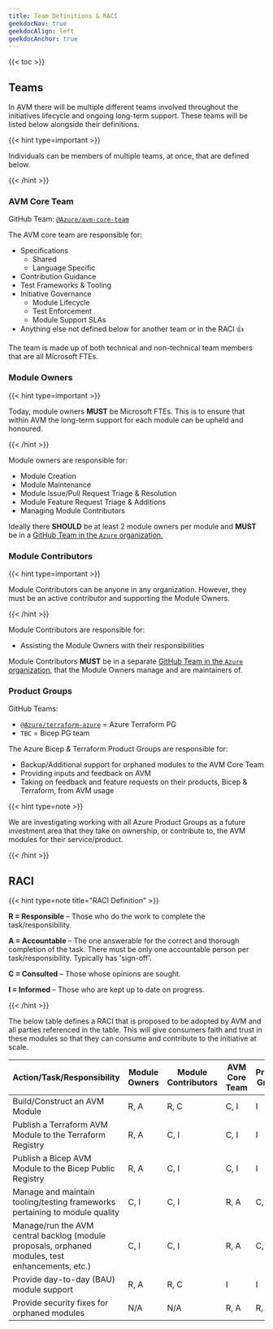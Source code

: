 ```yaml
---
title: Team Definitions & RACI
geekdocNav: true
geekdocAlign: left
geekdocAnchor: true
---
```

{{< toc >}}

## Teams
In AVM there will be multiple different teams involved throughout the initiatives lifecycle and ongoing long-term support. These teams will be listed below alongside their definitions.

{{< hint type=important >}}

Individuals can be members of multiple teams, at once, that are defined below.

{{< /hint >}}

### AVM Core Team

GitHub Team: [`@Azure/avm-core-team`](https://github.com/orgs/Azure/teams/avm-core-team)

The AVM core team are responsible for:

- Specifications
  - Shared
  - Language Specific
- Contribution Guidance
- Test Frameworks & Tooling
- Initiative Governance
  - Module Lifecycle
  - Test Enforcement
  - Module Support SLAs
- Anything else not defined below for another team or in the RACI 👍

The team is made up of both technical and non-technical team members that are all Microsoft FTEs.

### Module Owners

{{< hint type=important >}}

Today, module owners **MUST** be Microsoft FTEs. This is to ensure that within AVM the long-term support for each module can be upheld and honoured.

{{< /hint >}}

Module owners are responsible for:

- Module Creation
- Module Maintenance
- Module Issue/Pull Request Triage & Resolution
- Module Feature Request Triage & Additions
- Managing Module Contributors

Ideally there **SHOULD** be at least 2 module owners per module and **MUST** be in a [GitHub Team in the `Azure` organization.](https://github.com/orgs/Azure/teams/)
### Module Contributors

{{< hint type=important >}}

Module Contributors can be anyone in any organization. However, they must be an active contributor and supporting the Module Owners.

{{< /hint >}}

Module Contributors are responsible for:

- Assisting the Module Owners with their responsibilities

Module Contributors **MUST** be in a separate [GitHub Team in the `Azure` organization](https://github.com/orgs/Azure/teams/), that the Module Owners manage and are maintainers of.

### Product Groups

GitHub Teams:

 - [`@Azure/terraform-azure`](https://github.com/orgs/Azure/teams/terraform-azure) = Azure Terraform PG
 - `TBC` = Bicep PG team

The Azure Bicep & Terraform Product Groups are responsible for:

- Backup/Additional support for orphaned modules to the AVM Core Team
- Providing inputs and feedback on AVM
- Taking on feedback and feature requests on their products, Bicep & Terraform, from AVM usage

{{< hint type=note >}}

We are investigating working with all Azure Product Groups as a future investment area that they take on ownership, or contribute to, the AVM modules for their service/product.

{{< /hint >}}

## RACI

{{< hint type=note title="RACI Definition" >}}

**R = Responsible** – Those who do the work to complete the task/responsibility.

**A = Accountable** – The one answerable for the correct and thorough completion of the task. There must be only one accountable person per task/responsibility. Typically has 'sign-off'.

**C = Consulted** – Those whose opinions are sought.

**I = Informed** – Those who are kept up to date on progress.

{{< /hint >}}

The below table defines a RACI that is proposed to be adopted by AVM and all parties referenced in the table. This will give consumers faith and trust in these modules so that they can consume and contribute to the initiative at scale.

| Action/Task/Responsibility                                                                       | Module Owners | Module Contributors | AVM Core Team | Product Groups | Notes |
| ------------------------------------------------------------------------------------------------ | ------------- | ------------------- | ------------- | -------------- | ----- |
| Build/Construct an AVM Module                                                                    | R, A          | R, C                | C, I          | I              |       |
| Publish a Terraform AVM Module to the Terraform Registry                                         | R, A          | C, I                | C, I          | I              |       |
| Publish a Bicep AVM Module to the Bicep Public Registry                                          | R, A          | C, I                | C, I          | I              |       |
| Manage and maintain tooling/testing frameworks pertaining to module quality                      | C, I          | C, I                | R, A          | C, I           |       |
| Manage/run the AVM central backlog (module proposals, orphaned modules, test enhancements, etc.) | C, I          | C, I                | R, A          | C, I           |       |
| Provide day-to-day (BAU) module support                                                          | R, A          | R, C                | I             | I              |       |
| Provide security fixes for orphaned modules                                                      | N/A           | N/A                 | R, A          | R, C, I        |       |
